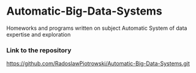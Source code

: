 # Automatic-Big-Data-Systems
Homeworks and programs written on subject Automatic System of data expertise and exploration

### Link to the repository 
https://github.com/RadoslawPiotrowski/Automatic-Big-Data-Systems.git
